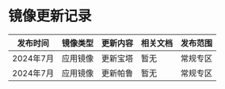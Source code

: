 # 镜像更新记录

| 发布时间  | 镜像类型 | 更新内容 | 相关文档 | 发布范围 |
| --------- | -------- | -------- | -------- | -------- |
| 2024年7月 | 应用镜像 | 更新宝塔 | 暂无     | 常规专区 |
| 2024年7月 | 应用镜像 | 更新帕鲁 | 暂无     | 常规专区 |
